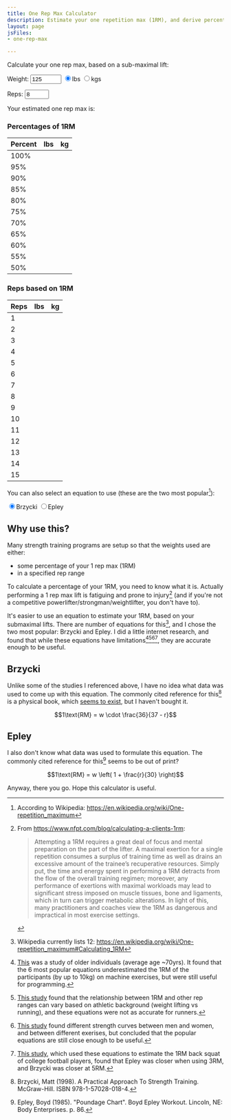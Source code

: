 ```yaml
---
title: One Rep Max Calculator
description: Estimate your one repetition max (1RM), and derive percentages and reps from that.
layout: page
jsFiles:
- one-rep-max

---
```


Calculate your one rep max, based on a sub-maximal lift:

Weight:
<input type="number" id="weight-input" name="weight" min="1" max="1500" value="125" size="6">
<input type="radio" id="radio-lb" name="units" value="radio-lb" checked><label for="radio-lb">lbs</label>
<input type="radio" id="radio-kg" name="units" value="radio-kg"><label for="radio-kg">kgs</label>
<p id="weight-error" class="error none"></p>

Reps:
<input type="number" id="reps-input" name="reps" min="1" max="50" value="8" size="3">
<p id="reps-error" class="error none"></p>

Your estimated one rep max is: **<span id="one-rep-max"></span>**

<div class="two-column-reflow">

<div>
<h3 class="text-center">Percentages of 1RM</h3>
<table id="table-percent" class="full-width text-center">
<thead>
<tr><th class="third-width">Percent</th><th class="third-width">lbs</th><th>kg</th></tr>
</thead>
<tbody>
<tr><td>100%</td><td></td><td></td></tr>
<tr><td>95%</td><td></td><td></td></tr>
<tr><td>90%</td><td></td><td></td></tr>
<tr><td>85%</td><td></td><td></td></tr>
<tr><td>80%</td><td></td><td></td></tr>
<tr><td>75%</td><td></td><td></td></tr>
<tr><td>70%</td><td></td><td></td></tr>
<tr><td>65%</td><td></td><td></td></tr>
<tr><td>60%</td><td></td><td></td></tr>
<tr><td>55%</td><td></td><td></td></tr>
<tr><td>50%</td><td></td><td></td></tr>
</tbody>
</table>
</div>

<div>
<h3 class="text-center">Reps based on 1RM</h3>
<table id="table-reps" class="full-width text-center">
<thead>
<tr><th class="third-width">Reps</th><th class="third-width">lbs</th><th>kg</th></tr>
</thead>
<tbody>
<tr><td>1</td><td></td><td></td></tr>
<tr><td>2</td><td></td><td></td></tr>
<tr><td>3</td><td></td><td></td></tr>
<tr><td>4</td><td></td><td></td></tr>
<tr><td>5</td><td></td><td></td></tr>
<tr><td>6</td><td></td><td></td></tr>
<tr><td>7</td><td></td><td></td></tr>
<tr><td>8</td><td></td><td></td></tr>
<tr><td>9</td><td></td><td></td></tr>
<tr><td>10</td><td></td><td></td></tr>
<tr><td>11</td><td></td><td></td></tr>
<tr><td>12</td><td></td><td></td></tr>
<tr><td>13</td><td></td><td></td></tr>
<tr><td>14</td><td></td><td></td></tr>
<tr><td>15</td><td></td><td></td></tr>
</tbody>
</table>
</div>

</div>

You can also select an equation to use (these are the two most popular[^wiki]):

<input type="radio" id="brzycki" name="equation" value="brzycki" checked><label for="brzycki">Brzycki</label>
<input type="radio" id="epley" name="equation" value="epley"><label for="epley">Epley</label>

## Why use this?

Many strength training programs are setup so that the weights used are either:
* some percentage of your 1 rep max (1RM)
* in a specified rep range

To calculate a percentage of your 1RM, you need to know what it is. Actually performing a 1 rep max lift is fatiguing and prone to injury[^nfpt] (and if you're not a competitive powerlifter/strongman/weightlifter, you don't have to).

It's easier to use an equation to estimate your 1RM, based on your submaximal lifts. There are number of equations for this[^wiki-equations], and I chose the two most popular: Brzycki and Epley. I did a little internet research, and found that while these equations have limitations[^study1][^study2][^study3][^study4], they are accurate enough to be useful.

## Brzycki

Unlike some of the studies I referenced above, I have no idea what data was used to come up with this equation. The commonly cited reference for this[^brzycki-cite] is a physical book, which [seems to exist](https://www.book-info.com/isbn/1-57028-018-5.mobi.htm), but I haven't bought it.

$$1\text{RM} = w \cdot \frac{36}{37 - r}$$


## Epley

I also don't know what data was used to formulate this equation. The commonly cited reference for this[^epley-cite] seems to be out of print?

$$1\text{RM} = w \left( 1 + \frac{r}{30} \right)$$


Anyway, there you go. Hope this calculator is useful.


[^wiki]: According to Wikipedia: <https://en.wikipedia.org/wiki/One-repetition_maximum>

[^nfpt]: From <https://www.nfpt.com/blog/calculating-a-clients-1rm>:

    > Attempting a 1RM requires a great deal of focus and mental preparation on the part of the lifter. A maximal exertion for a single repetition consumes a surplus of training time as well as drains an excessive amount of the trainee’s recuperative resources. Simply put, the time and energy spent in performing a 1RM detracts from the flow of the overall training regimen; moreover, any performance of exertions with maximal workloads may lead to significant stress imposed on muscle tissues, bone and ligaments, which in turn can trigger metabolic alterations. In light of this, many practitioners and coaches view the 1RM as dangerous and impractical in most exercise settings.

[^wiki-equations]: Wikipedia currently lists 12: <https://en.wikipedia.org/wiki/One-repetition_maximum#Calculating_1RM>

[^study1]: [This](https://journals.lww.com/nsca-jscr/abstract/1999/08000/validity_of_1rm_prediction_equations_for_older.11.aspx) was a study of older individuals (average age ~70yrs). It found that the 6 most popular equations underestimated the 1RM of the participants (by up to 10kg) on machine exercises, but were still useful for programming.

[^study2]: [This study](https://www.ncbi.nlm.nih.gov/pmc/articles/PMC4042664/) found that the relationship between 1RM and other rep ranges can vary based on athletic background (weight lifting vs running), and these equations were not as accurate for runners.

[^study3]: [This study](https://www.unm.edu/~rrobergs/478RMStrengthPrediction.pdf) found different strength curves between men and women, and between different exerises, but concluded that the popular equations are still close enough to be useful.

[^study4]: [This study](https://opensiuc.lib.siu.edu/cgi/viewcontent.cgi%3Farticle%3D1744%26context%3Dgs_rp), which used these equations to estimate the 1RM back squat of college football players, found that Epley was closer when using 3RM, and Brzycki was closer at 5RM.

[^brzycki-cite]: Brzycki, Matt (1998). A Practical Approach To Strength Training. McGraw-Hill. ISBN 978-1-57028-018-4.

[^epley-cite]: Epley, Boyd (1985). "Poundage Chart". Boyd Epley Workout. Lincoln, NE: Body Enterprises. p. 86.
